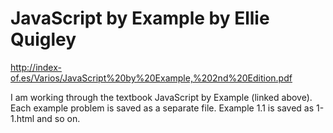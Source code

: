# JavaScript by Example by Ellie Quigley
http://index-of.es/Varios/JavaScript%20by%20Example,%202nd%20Edition.pdf

I am working through the textbook JavaScript by Example (linked above). Each example problem is saved as a separate file. Example 1.1 is saved as 1-1.html and so on.
